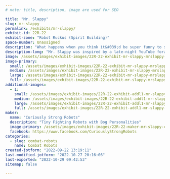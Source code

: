 ```yaml
---
# note: title, description, image are used for SEO

title: "Mr. Slappy"
slug: mr-slappy
permalink: /exhibits/mr-slappy/
exhibit-id: 22R-22
exhibit-zone: "Robot Ruckus (Spirit Building)"
space-number: Unassigned
description: "What happens when you think it&#039;d be super funny to see a robot robot slap fight."
description-long: "Mr. Slappy was inspired by a late-night YouTube foray into the world of Russian Slap fighting where grown men stand there and slap each other across the face until someone gives up or falls down.  While our version is nowhere as large or imposing as that, Mr. Slappy will never back down from a fight and is also always willing to give a friendly wave or high-five to the fans between matches."
image: /assets/images/exhibit-images/22R-22-exhibit-mr-slappy-mrslappy-large.jpg
image-primary: 
  small: /assets/images/exhibit-images/22R-22-exhibit-mr-slappy-mrslappy-small.jpg
  medium: /assets/images/exhibit-images/22R-22-exhibit-mr-slappy-mrslappy-medium.jpg
  large: /assets/images/exhibit-images/22R-22-exhibit-mr-slappy-mrslappy-large.jpg
  full: /assets/images/exhibit-images/22R-22-exhibit-mr-slappy-mrslappy-full.jpg
additional-images: 
  - 1:
    small: /assets/images/exhibit-images/22R-22-exhibit-addl1-mr-slappy-mr-slappy-small.png
    medium: /assets/images/exhibit-images/22R-22-exhibit-addl1-mr-slappy-mr-slappy-medium.png
    large: /assets/images/exhibit-images/22R-22-exhibit-addl1-mr-slappy-mr-slappy-large.png
    full: /assets/images/exhibit-images/22R-22-exhibit-addl1-mr-slappy-mr-slappy-full.png
maker: 
  name: "Curiously Strong Robots"
  description: "Tiny Fighting Robots with Bog Personalities"
  image-primary: /assets/images/exhibit-images/22R-22-maker-mr-slappy-csrteamlogo-redbg-medium.png
  facebook: https://www.facebook.com/CuriouslyStrongRobots
categories: 
  - slug: combat-robots
    name: Combat Robots
created-jotform: "2022-09-22 13:19:11"
last-modified-jotform: "2022-10-27 20:16:06"
last-exported: "2022-10-29 09:42:53"
sitemap: false

---
```

